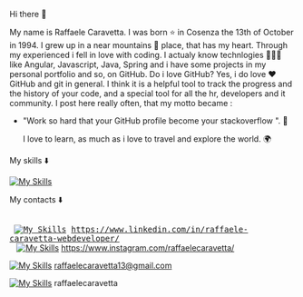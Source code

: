 
Hi there 👋

My name is Raffaele Caravetta. 
I was born ⭐ in Cosenza the 13th of October in 1994. I grew up in a near mountains 🌄 place, that has my heart. Through my experienced i fell in love with coding. I actualy know technlogies 👨🏽‍💻 like Angular, Javascript, Java, Spring and i have some projects in my personal portfolio and so, on GitHub. Do i love GitHub? Yes, i do love ❤️ GitHub and git in general. I think it is a helpful tool to track the progress and the history of your code, and a special tool for all the hr, developers and it community. I post here really often, that my motto became : 

- "Work so hard that your GitHub profile become your stackoverflow ". 💬

  I love to learn, as much as i love to travel and explore the world. 🌍

My skills ⬇️

[![My Skills](https://skillicons.dev/icons?i=angular,atom,bash,js,html,css,bootstrap,blender,eclipse,firebase,git,github,heroku,hibernate,idea,ai,mysql,nodej,postgres,spring,stackoverflow,threejs,ts,vscode)](https://skillicons.dev)


My contacts ⬇️

<kbd> <br> [![My Skills](https://skillicons.dev/icons?i=linkedin)](https://skillicons.dev) https://www.linkedin.com/in/raffaele-caravetta-webdeveloper/ <br> </kbd>
[![My Skills](https://skillicons.dev/icons?i=instagram)](https://skillicons.dev) https://www.instagram.com/raffaelecaravetta/

[![My Skills](https://skillicons.dev/icons?i=gmail)](https://skillicons.dev) raffaelecaravetta13@gmail.com  

[![My Skills](https://skillicons.dev/icons?i=discord)](https://skillicons.dev) raffaelecaravetta




